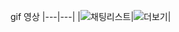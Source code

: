 gif 영상
|---|---|
|![채팅리스트](https://github.com/boeunLee/PracticeMbti/assets/111286497/7ba088e0-4ce4-4def-9adf-506b0899027a)|![더보기](https://github.com/boeunLee/PracticeMbti/assets/111286497/998ce957-b056-4f05-aee2-51eb7598afc9)|
